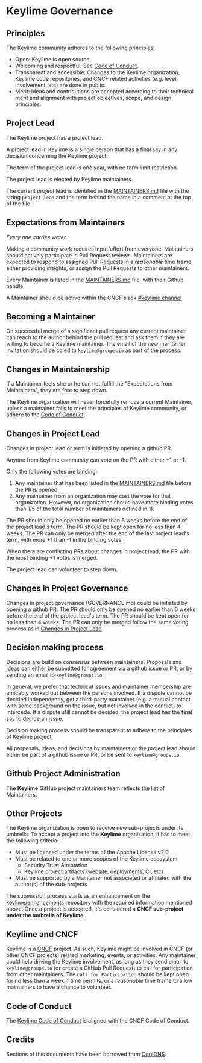 # Keylime Governance

## Principles

The Keylime community adheres to the following principles:

- Open: Keylime is open source.
- Welcoming and respectful: See [Code of Conduct](CODE_OF_CONDUCT.md).
- Transparent and accessible: Changes to the Keylime organization, Keylime code repositories, and CNCF related activities (e.g. level, involvement, etc) are done in public.
- Merit: Ideas and contributions are accepted according to their technical merit and alignment with
  project objectives, scope, and design principles.


## Project Lead

The Keylime project has a project lead.

A project lead in Keylime is a single person that has a final say in any decision
concerning the Keylime project.

The term of the project lead is one year, with no term limit restriction.

The project lead is elected by Keylime maintainers.

The current project lead is identified in the [MAINTAINERS.md](https://github.com/keylime/keylime/MAINTAINERS.md) file with the string
`project lead` and the term behind the name in a comment at the top of the file.

## Expectations from Maintainers

_Every one carries water…_

Making a community work requires input/effort from everyone. Maintainers should actively
participate in Pull Request reviews. Maintainers are expected to respond to assigned Pull Requests
in a *reasonable* time frame, either providing insights, or assign the Pull Requests to other
maintainers.

Every Maintainer is listed in the [MAINTAINERS.md](https://github.com/keylime/keylime/MAINTAINERS.md) file, with their
Github handle.

A Maintainer should be active within the CNCF slack [#keylime
channel](https://cloud-native.slack.com/archives/C01ARE2QUTZ)

## Becoming a Maintainer

On successful merge of a significant pull request any current maintainer can reach
to the author behind the pull request and ask them if they are willing to become a Keylime
maintainer. The email of the new maintainer invitation should be cc'ed to `keylime@groups.io`
as part of the process.

## Changes in Maintainership

If a Maintainer feels she or he can not fulfill the "Expectations from Maintainers", they are free to
step down.

The Keylime organization will never forcefully remove a current Maintainer, unless a maintainer
fails to meet the principles of Keylime community,
or adhere to the [Code of Conduct](CODE_OF_CONDUCT.md).

## Changes in Project Lead

Changes in project lead or term is initiated by opening a github PR.

Anyone from Keylime community can vote on the PR with either +1 or -1.

Only the following votes are binding:
1) Any maintainer that has been listed in the [MAINTAINERS.md](https://github.com/keylime/keylime/MAINTAINERS.md) file before the PR is opened.
2) Any maintainer from an organization may cast the vote for that organization. However, no organization
should have more binding votes than 1/5 of the total number of maintainers defined in 1).

The PR should only be opened no earlier than 6 weeks before the end of the project lead's term.
The PR should be kept open for no less than 4 weeks. The PR can only be merged after the end of the
last project lead's term, with more +1 than -1 in the binding votes.

When there are conflicting PRs about changes in project lead, the PR with the most binding +1 votes is merged.

The project lead can volunteer to step down.

## Changes in Project Governance

Changes in project governance (GOVERNANCE.md) could be initiated by opening a github PR.
The PR should only be opened no earlier than 6 weeks before the end of the project lead's term.
The PR should be kept open for no less than 4 weeks. The PR can only be merged follow the same
voting process as in [Changes in Project Lead](#Changes_in_Project_Lead)

## Decision making process

Decisions are build on consensus between maintainers.
Proposals and ideas can either be submitted for agreement via a github issue or PR,
or by sending an email to `keylime@groups.io`.

In general, we prefer that technical issues and maintainer membership are amicably worked out between the persons involved.
If a dispute cannot be decided independently, get a third-party maintainer (e.g. a mutual contact with some background on the issue, but not involved in the conflict) to intercede.
If a dispute still cannot be decided, the project lead has the final say to
decide an issue.

Decision making process should be transparent to adhere to the principles of
Keylime project.

All proposals, ideas, and decisions by maintainers or the project lead
should either be part of a github issue or PR, or be sent to `keylime@groups.io`.

## Github Project Administration

The __Keylime__ GitHub project maintainers team reflects the list of Maintainers.

## Other Projects

The Keylime organization is open to receive new sub-projects under its umbrella.
To accept a project into the __Keylime__ organization, it has to meet the
following criteria:

- Must be licensed under the terms of the Apache License v2.0
- Must be related to one or more scopes of the Keylime ecosystem:
  - Security Trust Attestation
  - Keylime project artifacts (website, deployments, CI, etc)
- Must be supported by a Maintainer not associated or affiliated with the author(s) of the sub-projects

The submission process starts as an enhancement on the
[keylime/enhancements](https://github.com/keylime/enhancements) repository with the
required information mentioned above. Once a project is accepted, it's
considered a __CNCF sub-project under the umbrella of Keylime__.

## Keylime and CNCF

Keylime is a [CNCF](https://cncf.io) project. As such, Keylime might be involved in CNCF (or other CNCF projects) related
marketing, events, or activities. Any maintainer could help driving the Keylime involvement, as long as
they send email to `keylime@groups.io` (or create a GitHub Pull Request) to call for participation
from other maintainers. The `Call for Participation` should be kept open for no less than a week if time
permits, or a _reasonable_ time frame to allow maintainers to have a chance to volunteer.

## Code of Conduct

The [Keylime Code of Conduct](CODE_OF_CONDUCT.md) is aligned with the CNCF Code of Conduct.

## Credits

Sections of this documents have been borrowed from [CoreDNS](https://github.com/coredns/coredns/blob/master/GOVERNANCE.md).
